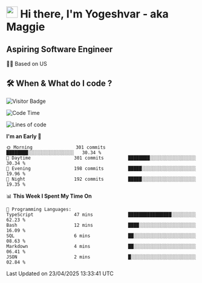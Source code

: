 <h1><img src="https://emojis.slackmojis.com/emojis/images/1531849430/4246/blob-sunglasses.gif?1531849430" width="30"/> Hi there, I'm Yogeshvar - aka Maggie</h1>

## Aspiring Software Engineer
🏂🏻  Based on US 

## 🛠 When & What do I code ?  

![Visitor Badge](https://visitor-badge.feriirawann.repl.co?username=yogeshvar&repo=yogeshvar&label=Visitors&style=plastic&color=%23457BFF&contentType=svg)

<!--START_SECTION:waka-->
![Code Time](http://img.shields.io/badge/Code%20Time-2%2C929%20hrs%201%20min-blue)

![Lines of code](https://img.shields.io/badge/From%20Hello%20World%20I%27ve%20Written-3.9%20million%20lines%20of%20code-blue)

**I'm an Early 🐤** 

```text
🌞 Morning                301 commits         ████████░░░░░░░░░░░░░░░░░   30.34 % 
🌆 Daytime                301 commits         ████████░░░░░░░░░░░░░░░░░   30.34 % 
🌃 Evening                198 commits         █████░░░░░░░░░░░░░░░░░░░░   19.96 % 
🌙 Night                  192 commits         █████░░░░░░░░░░░░░░░░░░░░   19.35 % 
```


📊 **This Week I Spent My Time On** 

```text
💬 Programming Languages: 
TypeScript               47 mins             ████████████████░░░░░░░░░   62.23 % 
Bash                     12 mins             ████░░░░░░░░░░░░░░░░░░░░░   16.09 % 
SQL                      6 mins              ██░░░░░░░░░░░░░░░░░░░░░░░   08.63 % 
Markdown                 4 mins              ██░░░░░░░░░░░░░░░░░░░░░░░   06.41 % 
JSON                     2 mins              █░░░░░░░░░░░░░░░░░░░░░░░░   02.84 % 
```


 Last Updated on 23/04/2025 13:33:41 UTC
<!--END_SECTION:waka-->
